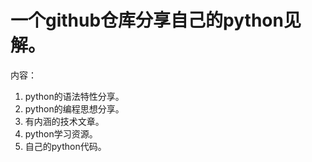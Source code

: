 # 一个github仓库分享自己的python见解。
内容：
1. python的语法特性分享。
2. python的编程思想分享。
3. 有内涵的技术文章。
4. python学习资源。
5. 自己的python代码。
